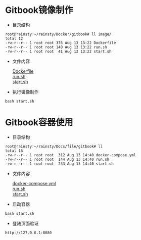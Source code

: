 # Gitbook镜像制作  

* 目录结构  

``` text
root@rainsty:~/rainsty/Docker/gitbook# ll image/
total 12
-rw-r--r-- 1 root root 376 Aug 13 13:22 Dockerfile
-rw-r--r-- 1 root root 140 Aug 13 13:22 run.sh
-rw-r--r-- 1 root root  41 Aug 13 13:22 start.sh
```

* 文件内容  

    [Dockerfile](../dockerFile/gitbook/image/Dockerfile)  
    [run.sh](../dockerFile/gitbook/image/run.sh)  
    [start.sh](../dockerFile/gitbook/image/start.sh)  

* 执行镜像制作  

``` text
bash start.sh
```

# Gitbook容器使用  

* 目录结构  

``` text
root@rainsty:~/rainsty/Docs/file/gitbook# ll
total 16
-rw-r--r-- 1 root root  312 Aug 13 14:40 docker-compose.yml
-rw-r--r-- 1 root root  144 Aug 13 14:40 run.sh
-rw-r--r-- 1 root root  233 Aug 13 14:40 start.sh
```

* 文件内容  

    [docker-compose.yml](../dockerFile/gitbook/docker-compose.yml)  
    [run.sh](../dockerFile/gitbook/run.sh)  
    [start.sh](../dockerFile/gitbook/start.sh)  

* 启动容器  

``` text
bash start.sh
```

* 登陆页面验证  

``` text
http://127.0.0.1:8080
```
